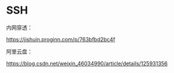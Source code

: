 # SSH

内网穿透：

https://jishuin.proginn.com/p/763bfbd2bc4f

阿里云盘：

https://blog.csdn.net/weixin_46034990/article/details/125931356
